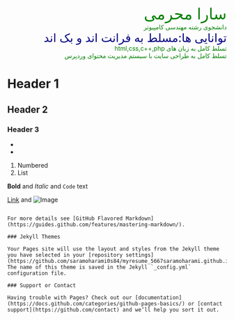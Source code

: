 <html>
  <head>
    <style>
      div{
      direction:rtl;
      color:green;
      }
      #d1{
      color:navy;
      }
    </style>
  </head>
  <body>
    <div style="color:green;font-size:27pt;font-family:arial">
      سارا محرمی
    </div>
    <div>
      دانشجوی رشته مهندسی کامپیوتر
    </div>
    <div style="bold;font-size:20pt;color:navy" id="d1">
    توانایی ها:مسلط به فرانت اند و بک اند
    </div>
    <div>
      تسلط کامل به زبان های html,css,c++,php
    </div>
    <div>
      تسلط کامل به طراحی سایت با سیستم مدیریت محتوای وردپرس
    </div>
   
  </body>
</html>

# Header 1
## Header 2
### Header 3

- 
- 
1. Numbered
2. List

**Bold** and _Italic_ and `Code` text

[Link](url) and ![Image](src)
```

For more details see [GitHub Flavored Markdown](https://guides.github.com/features/mastering-markdown/).

### Jekyll Themes

Your Pages site will use the layout and styles from the Jekyll theme you have selected in your [repository settings](https://github.com/saramoharami0s84/myresume_5667saramoharami.github.io/settings). The name of this theme is saved in the Jekyll `_config.yml` configuration file.

### Support or Contact

Having trouble with Pages? Check out our [documentation](https://docs.github.com/categories/github-pages-basics/) or [contact support](https://github.com/contact) and we’ll help you sort it out.
